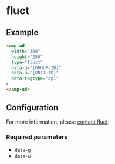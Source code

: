 <!---
Copyright 2017 The AMP HTML Authors. All Rights Reserved.

Licensed under the Apache License, Version 2.0 (the "License");
you may not use this file except in compliance with the License.
You may obtain a copy of the License at

      http://www.apache.org/licenses/LICENSE-2.0

Unless required by applicable law or agreed to in writing, software
distributed under the License is distributed on an "AS-IS" BASIS,
WITHOUT WARRANTIES OR CONDITIONS OF ANY KIND, either express or implied.
See the License for the specific language governing permissions and
limitations under the License.
-->

# fluct

## Example

```html
<amp-ad
  width="300"
  height="250"
  type="fluct"
  data-g="{GROUP-ID}"
  data-u="{UNIT-ID}"
  data-tagtype="api"
>
</amp-ad>
```

## Configuration

For more information, please [contact fluct](https://en.fluct.jp/).

### Required parameters

-   `data-g`
-   `data-u`
